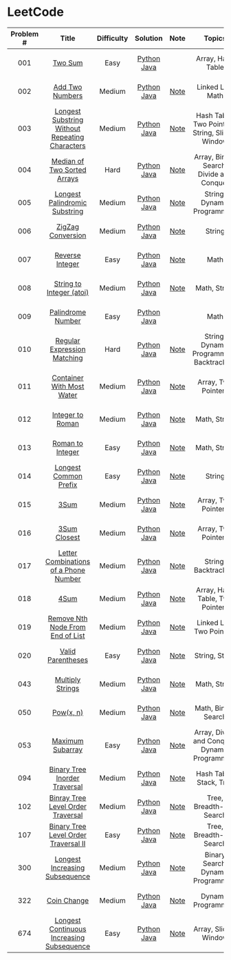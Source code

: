 # LeetCode
| Problem # | Title | Difficulty | Solution | Note |Topics | Top 3 Companies|
|:--------:|:------:|:---------:|:------:|:----:|:-----:|:---:|
|001|[Two Sum](https://leetcode.com/problems/two-sum/)| Easy|[Python](https://github.com/czahie/LeetCode/blob/master/001%20Two%20Sum/two_sum.py) [Java](https://github.com/czahie/LeetCode/blob/master/001%20Two%20Sum/TwoSum.java)| |Array, Hash Table|Google, Adobe, Amazon|
|002|[Add Two Numbers](https://leetcode.com/problems/add-two-numbers/)|Medium|[Python](https://github.com/czahie/LeetCode/blob/master/002%20Add%20Two%20Numbers/add_two_numbers.py) [Java](https://github.com/czahie/LeetCode/blob/master/002%20Add%20Two%20Numbers/addTwoNumbers.java)|[Note](https://github.com/czahie/LeetCode/tree/master/002%20Add%20Two%20Numbers)|Linked List, Math|Amazon, Google, Adobe|
|003|[Longest Substring Without Repeating Characters](https://leetcode.com/problems/longest-substring-without-repeating-characters/)|Medium|[Python](https://github.com/czahie/LeetCode/blob/master/003%20Longest%20Substring%20Without%20Repeating%20Characters/longest_substring_without_repeating_chars.py) [Java](https://github.com/czahie/LeetCode/blob/master/003%20Longest%20Substring%20Without%20Repeating%20Characters/SolutionAfter4Days.java)|[Note](https://github.com/czahie/LeetCode/tree/master/003%20Longest%20Substring%20Without%20Repeating%20Characters)|Hash Table, Two Pointers, String, Sliding Window|Google, Amazon, Facebook|
|004|[Median of Two Sorted Arrays](https://leetcode.com/problems/median-of-two-sorted-arrays/)|Hard|[Python](https://github.com/czahie/LeetCode/blob/master/004%20Median%20of%20Two%20Sorted%20Arrays/median_of_two_sorted_arrays.py) [Java](https://github.com/czahie/LeetCode/blob/master/004%20Median%20of%20Two%20Sorted%20Arrays/MedianOfTwoSortedArray.java)| [Note](https://github.com/czahie/LeetCode/tree/master/004%20Median%20of%20Two%20Sorted%20Arrays)| Array, Binary Search, Divide and Conquer|Google, Amazon, Adobe|
|005|[Longest Palindromic Substring](https://leetcode.com/problems/longest-palindromic-substring/)|Medium|[Python](https://github.com/czahie/LeetCode/blob/master/005%20Longest%20Palindromic%20Substring/longest_palindromic_substring.py) [Java](https://github.com/czahie/LeetCode/blob/master/005%20Longest%20Palindromic%20Substring/LongestPalindromicSubstring.java)|[Note](https://github.com/czahie/LeetCode/tree/master/005%20Longest%20Palindromic%20Substring)|String, Dynamic Programming|Amazon, Microsoft, Facebook|
|006|[ZigZag Conversion](https://leetcode.com/problems/zigzag-conversion/)|Medium|[Python](https://github.com/czahie/LeetCode/blob/master/006%20ZigZag%20Conversion/zig_zag_conversion_sort_by_row.py) [Java](https://github.com/czahie/LeetCode/blob/master/006%20ZigZag%20Conversion/ZigZagCoversion_SortByRow_ArrayList.java)|[Note](https://github.com/czahie/LeetCode/tree/master/006%20ZigZag%20Conversion)|String|Amazon, Google, Facebook|
|007|[Reverse Integer](https://leetcode.com/problems/reverse-integer/)|Easy|[Python](https://github.com/czahie/LeetCode/blob/master/007%20Reverse%20Integer/reverse_integer.py) [Java](https://github.com/czahie/LeetCode/blob/master/007%20Reverse%20Integer/ReverseInteger.java)|[Note](https://github.com/czahie/LeetCode/tree/master/007%20Reverse%20Integer)|Math|Adobe, Amazon, Apple|
|008|[String to Integer (atoi)](https://leetcode.com/problems/string-to-integer-atoi/)|Medium|[Python](https://github.com/czahie/LeetCode/blob/master/008%20String%20to%20Integer%20(atoi)/string_to_integer.py) [Java](https://github.com/czahie/LeetCode/tree/master/008%20String%20to%20Integer%20(atoi))|[Note](https://github.com/czahie/LeetCode/tree/master/008%20String%20to%20Integer%20(atoi))|Math, String| Microsoft, Facebook, Amazon| 
|009|[Palindrome Number](https://leetcode.com/problems/palindrome-number/)|Easy|[Python](https://github.com/czahie/LeetCode/blob/master/009%20Panlidrome%20Number/palindrome_number.py) [Java](https://github.com/czahie/LeetCode/blob/master/009%20Panlidrome%20Number/PalindromeNumber.java)||Math|Amazon, Facebook, Bloomberg|
|010|[Regular Expression Matching](https://leetcode.com/problems/regular-expression-matching/)|Hard|[Python](https://github.com/czahie/LeetCode/blob/master/010%20Regular%20Expression%20Matching/regular_expression_matching_dp.py) [Java](https://github.com/czahie/LeetCode/blob/master/010%20Regular%20Expression%20Matching/RegularExpressionMatching_DP.java)|[Note](https://github.com/czahie/LeetCode/tree/master/010%20Regular%20Expression%20Matching)|String, Dynamic Programming, Backtracking|Facebook, Microsoft, Coursera|
|011|[Container With Most Water](https://leetcode.com/problems/container-with-most-water/)|Medium|[Python](https://github.com/czahie/LeetCode/blob/master/011%20Container%20With%20Most%20Water/container_with_most_water.py) [Java](https://github.com/czahie/LeetCode/blob/master/011%20Container%20With%20Most%20Water/ContainerWithMostWater.java)|[Note](https://github.com/czahie/LeetCode/tree/master/011%20Container%20With%20Most%20Water)|Array, Two Pointers|Amazon, Google, Goldman Sachs|
|012|[Integer to Roman](https://leetcode.com/problems/integer-to-roman/)|Medium| [Python](https://github.com/czahie/LeetCode/blob/master/012%20Integer%20to%20Roman/integer_to_roman.py) [Java](https://github.com/czahie/LeetCode/blob/master/012%20Integer%20to%20Roman/IntgerToRoman.java)|[Note](https://github.com/czahie/LeetCode/tree/master/012%20Integer%20to%20Roman)|Math, String|Amazon, Microsoft, Google|
|013|[Roman to Integer](https://leetcode.com/problems/roman-to-integer/)|Easy|[Python](https://github.com/czahie/LeetCode/blob/master/013%20Roman%20to%20Integer/roman_to_integer.py) [Java](https://github.com/czahie/LeetCode/blob/master/013%20Roman%20to%20Integer/RomanToInteger_Map.java)|[Note](https://github.com/czahie/LeetCode/tree/master/013%20Roman%20to%20Integer)|Math, String|Facebook, Amazon, Microsoft|
|014|[Longest Common Prefix](https://leetcode.com/problems/longest-common-prefix/)|Easy|[Python]() [Java](https://github.com/czahie/LeetCode/blob/master/014%20Longest%20Common%20Prefix/LongestCommonPrefix_VerticalScanning.java)|[Note]()|String|Facebook, Adobe, Amazon|
|015|[3Sum](https://leetcode.com/problems/3sum/)|Medium|[Python](https://github.com/czahie/LeetCode/blob/master/015%203Sum/3sum.py) [Java](https://github.com/czahie/LeetCode/blob/master/015%203Sum/3Sum.java)|[Note](https://github.com/czahie/LeetCode/tree/master/015%203Sum)|Array, Two Pointers| Facebook, Amazon, Google|
|016|[3Sum Closest](https://leetcode.com/problems/3sum-closest/)|Medium|[Python]() [Java](https://github.com/czahie/LeetCode/blob/master/016%203Sum%20Closest/3SumClosest.java)|[Note]()|Array, Two Pointers|Amazon, Google, Adobe|
|017|[Letter Combinations of a Phone Number](https://leetcode.com/problems/letter-combinations-of-a-phone-number/)| Medium|[Python](https://github.com/czahie/LeetCode/blob/master/017%20Letter%20Combinations%20of%20a%20Phone%20Number/letter_combinations_of_a_phone_number_iterative.py) [Java](https://github.com/czahie/LeetCode/blob/master/017%20Letter%20Combinations%20of%20a%20Phone%20Number/LetterCombinationsOfAPhoneNumber_PrivateMethod.java)|[Note](https://github.com/czahie/LeetCode/tree/master/017%20Letter%20Combinations%20of%20a%20Phone%20Number)|String, Backtracking|Facebook, Microsoft, Amazon|
|018|[4Sum](https://leetcode.com/problems/4sum/)|Medium|[Python]() [Java]()|[Note]()|Array, Hash Table, Two Pointers| Google, Apple, Amazon|
|019|[Remove Nth Node From End of List](https://leetcode.com/problems/remove-nth-node-from-end-of-list/)|Medium|[Python]() [Java](https://github.com/czahie/LeetCode/blob/master/019%20Remove%20Nth%20Node%20From%20End%20of%20List/RemoveNthNodeFromEndofList_OnePass.java)|[Note]()|Linked List, Two Pointers|Google, Microsoft, Amazon|
|020|[Valid Parentheses](https://leetcode.com/problems/valid-parentheses/)| Easy|[Python]() [Java]()|[Note]()|String, Stack|Amazon, Facebook, Microsoft|
|043|[Multiply Strings](https://leetcode.com/problems/multiply-strings/)|Medium|[Python](https://github.com/czahie/LeetCode/blob/master/043%20Multiply%20Strings/multiply_strings.py) [Java](https://github.com/czahie/LeetCode/blob/master/043%20Multiply%20Strings/MultiplyStrings.java)| [Note](https://github.com/czahie/LeetCode/tree/master/043%20Multiply%20Strings)|Math, String| Facebook, Google, Microsoft|
|050|[Pow(x, n)](https://leetcode.com/problems/powx-n/)|Medium|[Python](https://github.com/czahie/LeetCode/tree/master/050%20Pow(x%2C%20n)) [Java]()|[Note]()|Math, Binary Search|Facebook, LinkedIn, Amazon|
|053| [Maximum Subarray](https://leetcode.com/problems/maximum-subarray/)| Easy | [Python](https://github.com/czahie/LeetCode/blob/master/053%20Maximum%20Subarray/maximum_subarray.py) [Java](https://github.com/czahie/LeetCode/blob/master/053%20Maximum%20Subarray/MaximumSubarray.java)| [Note](https://github.com/czahie/LeetCode/tree/master/053%20Maximum%20Subarray)| Array, Divide and Conquer, Dynamic Programming|Apple, Microsoft, Google|
|094|[Binary Tree Inorder Traversal](https://leetcode.com/problems/binary-tree-inorder-traversal/)|Medium|[Python](https://github.com/czahie/LeetCode/blob/master/094%20Binary%20Tree%20Inorder%20Traversal/binary_tree_inorder_traversal_iterative.py) [Java](https://github.com/czahie/LeetCode/blob/master/094%20Binary%20Tree%20Inorder%20Traversal/BinaryTreeInorderTraversal_Iterative.java)|[Note](https://github.com/czahie/LeetCode/tree/master/094%20Binary%20Tree%20Inorder%20Traversal)|Hash Table, Stack, Tree| Microsoft, Facebook, Amazon|
|102|[Binray Tree Level Order Traversal](https://leetcode.com/problems/binary-tree-level-order-traversal/)|Medium|[Python](https://github.com/czahie/LeetCode/blob/master/102%20Binary%20Tree%20Level%20Order%20Traversal/binary_tree_level_order_traversal_bfs.py) [Java](https://github.com/czahie/LeetCode/blob/master/102%20Binary%20Tree%20Level%20Order%20Traversal/BinaryTreeLevelOrderTraversal_BFS.java)|[Note](https://github.com/czahie/LeetCode/tree/master/102%20Binary%20Tree%20Level%20Order%20Traversal)|Tree, Breadth-first Search|Amazon, LinkedIn, Microsoft|
|107|[Binary Tree Level Order Traversal II](https://leetcode.com/problems/binary-tree-level-order-traversal-ii/)|Easy|[Python](https://github.com/czahie/LeetCode/blob/master/107%20Binary%20Tree%20Level%20Order%20Traversal%20II/binary_tree_level_order_traversal_bfs.py) [Java](https://github.com/czahie/LeetCode/blob/master/107%20Binary%20Tree%20Level%20Order%20Traversal%20II/BInaryTreeLevelOrderTraversal_BFS.java)|[Note](https://github.com/czahie/LeetCode/tree/master/107%20Binary%20Tree%20Level%20Order%20Traversal%20II)|Tree, Breadth-first Search|Facebook|
|300|[Longest Increasing Subsequence]()|Medium|[Python]() [Java](https://github.com/czahie/LeetCode/blob/master/300%20Longest%20Increasing%20Subsequence/LongestIncreasingSubsequence_DP.java)|[Note]()|Binary Search, Dynamic Programming|Facebook, Amazon, Microsoft|
|322|[Coin Change](https://leetcode.com/problems/coin-change/)|Medium|[Python](https://github.com/czahie/LeetCode/blob/master/322%20Coin%20Change/coin_change.py) [Java](https://github.com/czahie/LeetCode/blob/master/322%20Coin%20Change/CoinChange.java)|[Note](https://github.com/czahie/LeetCode/tree/master/322%20Coin%20Change)|Dynamic Programming|JPMorgan, Amazon, Microsoft|
|674|[Longest Continuous Increasing Subsequence](https://leetcode.com/problems/longest-continuous-increasing-subsequence/)|Easy|[Python](https://github.com/czahie/LeetCode/blob/master/674%20Longest%20Continuous%20Increasing%20Subsequence/longest_continuous_increasing_subsequence.py) [Java](https://github.com/czahie/LeetCode/blob/master/674%20Longest%20Continuous%20Increasing%20Subsequence/LongestContinuousIncreasingSubsequence.java)|[Note](https://github.com/czahie/LeetCode/tree/master/674%20Longest%20Continuous%20Increasing%20Subsequence)|Array, Sliding Window|Facebook|
